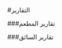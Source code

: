 #التقارير

###تقارير المطعم
<api-ref title="reports of owner" verb="get" route="/api/owner/my-reports" :response-codes="[200]">
    <template v-slot:description>
    تقراير صاحب المطعم  
    </template>
     <template v-slot:headers>
        <api-ref-item name="accept-language" :required="false" type="string" example="application/json">
            accept language (ar, en ,tr)
        </api-ref-item>
        <api-ref-item name="Bearer Token" :required="true" type="string" example="application/json">
            Accept json responses
        </api-ref-item>
        <api-ref-item name="from" :required="true" type="date" example="2021-09-22">
            the from date of orders
        </api-ref-item>
        <api-ref-item name="to" :required="true" type="date" example="2021-09-22">
            the to date of orders
        </api-ref-item>
        <api-ref-item name="order_status" :required="false" type="array" example="[1,2,3,4]">
            array of status codes
        </api-ref-item>
    </template>
    <template v-slot:200>
        <pre>
{
    "orders": []
}
        </pre>
    </template>

</api-ref>



###تقارير السائق
<api-ref title="reports of driver" verb="get" route="/api/driver/my-reports" :response-codes="[200]">
    <template v-slot:description>
    تقراير السائق  
    </template>
     <template v-slot:headers>
        <api-ref-item name="accept-language" :required="false" type="string" example="application/json">
            accept language (ar, en ,tr)
        </api-ref-item>
        <api-ref-item name="Bearer Token" :required="true" type="string" example="application/json">
            Accept json responses
        </api-ref-item>
        <api-ref-item name="from" :required="true" type="date" example="2021-09-22">
            the from date of orders
        </api-ref-item>
        <api-ref-item name="to" :required="true" type="date" example="2021-09-22">
            the to date of orders
        </api-ref-item>
        <api-ref-item name="order_status" :required="false" type="array" example="[1,2,3,4]">
            array of status codes
        </api-ref-item>
        <api-ref-item name="rate" :required="false" type="numeric" example="3">
            number between 1 and 5
        </api-ref-item>
    </template>
    <template v-slot:200>
        <pre>
{
    "orders": []
}
        </pre>
    </template>

</api-ref>
